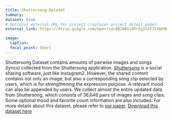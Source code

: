 ```yaml
---
title: Shuttersong Dataset
summary: 
dataset: true
# Optional external URL for project (replaces project detail page).
external_link: https://drive.google.com/open?id=0B2N8XiDRrEgISXFJSXBEMWpUMDA

image:
  caption: 
  focal_point: Smart
---
```


Shuttersong Dataset contains amounts of pairwise images and songs (lyrics) collected from the Shuttersong application. [Shuttersong](https://dtaoo.github.io/www.shuttersong.com) is a social sharing software, just like Instagram2. However, the shared content contains not only an image, but also a corresponding song clip selected by users, which is for strengthening the expression purpose. A relevant mood can also be appended by users. We collect almost the entire updated data from Shuttersong, which consists of 36,646 pairs of images and song clips. Some optional mood and favorite count information are also included. For more details about this dataset, please refer to [our paper](https://dtaoo.github.io/papers/2017_image2song.pdf). [Download this dataset here](https://drive.google.com/open?id=0B2N8XiDRrEgISXFJSXBEMWpUMDA)